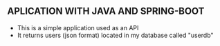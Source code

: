 ## APLICATION WITH JAVA AND SPRING-BOOT
- This is a simple application used as an API
- It returns users (json format) located in my database called "userdb"

